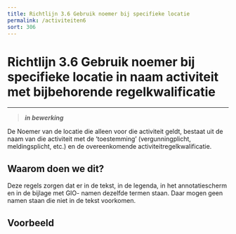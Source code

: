 ```yaml
---
title: Richtlijn 3.6 Gebruik noemer bij specifieke locatie
permalink: /activiteiten6
sort: 306
---
```


# Richtlijn 3.6 Gebruik noemer bij specifieke locatie in naam activiteit met bijbehorende regelkwalificatie
----------------

> _**in bewerking**_

De Noemer van de locatie die alleen voor die activiteit geldt, bestaat uit de naam van die activiteit met de ‘toestemming’ (vergunningplicht, meldingsplicht, etc.) en de overeenkomende activiteitregelkwalificatie. 

## Waarom doen we dit?

Deze regels zorgen dat er in de tekst, in de legenda, in het annotatiescherm en in de bijlage met GIO- namen dezelfde termen staan. Daar mogen geen namen staan die niet in de tekst voorkomen. 

**Voorbeeld**
----------------
